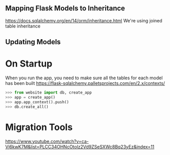 ## Mapping Flask Models to Inheritance
https://docs.sqlalchemy.org/en/14/orm/inheritance.html
We're using joined table inheritance

## Updating Models
# On Startup
When you run the app, you need to make sure all the tables for each model has been built
https://flask-sqlalchemy.palletsprojects.com/en/2.x/contexts/
```python
>>> from website import db, create_app
>>> app = create_app()
>>> app.app_context().push()
>>> db.create_all()
```

# Migration Tools
https://www.youtube.com/watch?v=ca-Vj6kwK7M&list=PLCC34OHNcOtolz2Vd9ZSeSXWc8Bq23yEz&index=11
